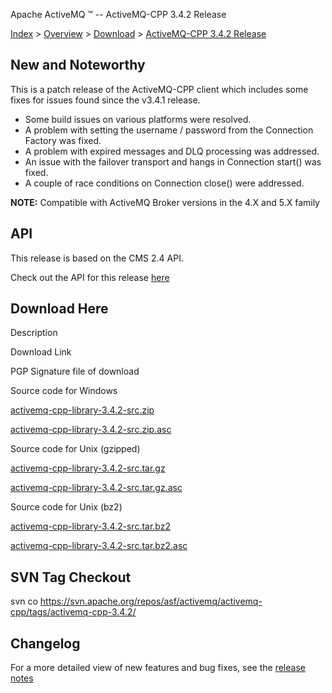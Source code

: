 Apache ActiveMQ ™ -- ActiveMQ-CPP 3.4.2 Release 

[Index](index.html) > [Overview](overview.md) > [Download](OverviewOverview/Overview/download.md) > [ActiveMQ-CPP 3.4.2 Release](Index/Overview/Download/activemq-cpp-342-release.md)

New and Noteworthy
------------------

This is a patch release of the ActiveMQ-CPP client which includes some fixes for issues found since the v3.4.1 release.

*   Some build issues on various platforms were resolved.
*   A problem with setting the username / password from the Connection Factory was fixed.
*   A problem with expired messages and DLQ processing was addressed.
*   An issue with the failover transport and hangs in Connection start() was fixed.
*   A couple of race conditions on Connection close() were addressed.

  

**NOTE:** Compatible with ActiveMQ Broker versions in the 4.X and 5.X family

API
---

This release is based on the CMS 2.4 API.

Check out the API for this release [here](http://activemq.apache.org/cms/api_docs/activemqcpp-3.4.0/html)

Download Here
-------------

Description

Download Link

PGP Signature file of download

Source code for Windows

[activemq-cpp-library-3.4.2-src.zip](http://www.apache.org/dyn/closer.cgi/activemq/activemq-cpp/source/activemq-cpp-library-3.4.2-src.zip)

[activemq-cpp-library-3.4.2-src.zip.asc](http://www.apache.org/dist/activemq/activemq-cpp/source/activemq-cpp-library-3.4.2-src.zip.asc)

Source code for Unix (gzipped)

[activemq-cpp-library-3.4.2-src.tar.gz](http://www.apache.org/dyn/closer.cgi/activemq/activemq-cpp/source/activemq-cpp-library-3.4.2-src.tar.gz)

[activemq-cpp-library-3.4.2-src.tar.gz.asc](http://www.apache.org/dist/activemq/activemq-cpp/source/activemq-cpp-library-3.4.2-src.tar.gz.asc)

Source code for Unix (bz2)

[activemq-cpp-library-3.4.2-src.tar.bz2](http://www.apache.org/dyn/closer.cgi/activemq/activemq-cpp/source/activemq-cpp-library-3.4.2-src.tar.bz2)

[activemq-cpp-library-3.4.2-src.tar.bz2.asc](http://www.apache.org/dist/activemq/activemq-cpp/source/activemq-cpp-library-3.4.2-src.tar.bz2.asc)

SVN Tag Checkout
----------------

svn co https://svn.apache.org/repos/asf/activemq/activemq-cpp/tags/activemq-cpp-3.4.2/

Changelog
---------

For a more detailed view of new features and bug fixes, see the [release notes](https://issues.apache.org/jira/secure/ReleaseNote.jspa?projectId=12311207&styleName=Html&version=12319269)

